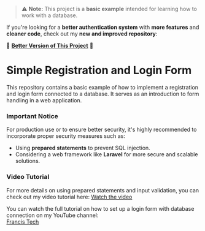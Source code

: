 > ⚠ **Note:** This project is a **basic example** intended for learning how to work with a database.  

If you're looking for a **better authentication system** with **more features** and **cleaner code**, check out my **new and improved repository**:  

🔗 **[Better Version of This Project](https://github.com/francis-njenga/php-auth-starter-kit-beginner)** 🚀
# Simple Registration and Login Form

This repository contains a basic example of how to implement a registration and login form connected to a database. It serves as an introduction to form handling in a web application.

### Important Notice

For production use or to ensure better security, it's highly recommended to incorporate proper security measures such as:
- Using **prepared statements** to prevent SQL injection.
- Considering a web framework like **Laravel** for more secure and scalable solutions.

### Video Tutorial

For more details on using prepared statements and input validation, you can check out my video tutorial here:
[Watch the video](https://youtu.be/mQhu19VmOPo)

You can watch the full tutorial on how to set up a login form with database connection on my YouTube channel:  
[Francis Tech](https://www.youtube.com/@francis_tech)

